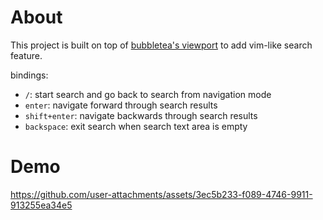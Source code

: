 # About

This project is built on top of [bubbletea's viewport](https://github.com/charmbracelet/bubbles/blob/master/viewport/viewport.go) to add vim-like search feature.

bindings:
- `/`: start search and go back to search from navigation mode
- `enter`: navigate forward through search results
- `shift+enter`: navigate backwards through search results
- `backspace`: exit search when search text area is empty

# Demo

https://github.com/user-attachments/assets/3ec5b233-f089-4746-9911-913255ea34e5

